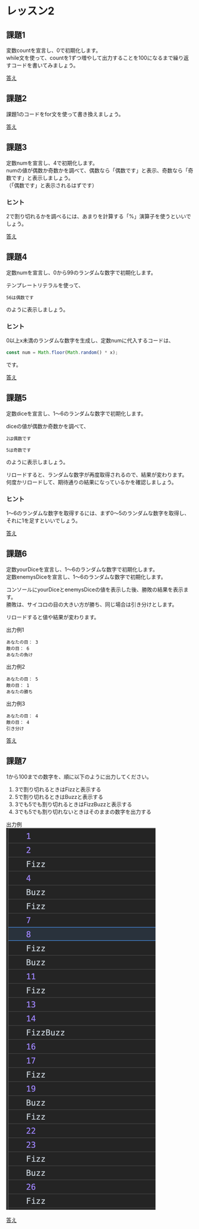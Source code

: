 # レッスン2

## 課題1

変数countを宣言し、0で初期化します。  
while文を使って、countを1ずつ増やして出力することを100になるまで繰り返すコードを書いてみましょう。

[答え](samples/lesson02/lesson02-01.html)


## 課題2

課題1のコードをfor文を使って書き換えましょう。

[答え](samples/lesson02/lesson02-02.html)

## 課題3

定数numを宣言し、4で初期化します。  
numの値が偶数か奇数かを調べて、偶数なら「偶数です」と表示、奇数なら「奇数です」と表示しましょう。  
（「偶数です」と表示されるはずです）

### ヒント

2で割り切れるかを調べるには、あまりを計算する「%」演算子を使うといいでしょう。

[答え](samples/lesson02/lesson02-03.html)

## 課題4

定数numを宣言し、0から99のランダムな数字で初期化します。

テンプレートリテラルを使って、

```
56は偶数です
```

のように表示しましょう。

###  ヒント

0以上x未満のランダムな数字を生成し、定数numに代入するコードは、

```javascript
const num = Math.floor(Math.random() * x);
```
です。

[答え](samples/lesson02/lesson02-04.html)

## 課題5

定数diceを宣言し、1〜6のランダムな数字で初期化します。

diceの値が偶数か奇数かを調べて、

```
2は偶数です
```

```
5は奇数です
```

のように表示しましょう。

リロードすると、ランダムな数字が再度取得されるので、結果が変わります。  
何度かリロードして、期待通りの結果になっているかを確認しましょう。

### ヒント

1〜6のランダムな数字を取得するには、まず0〜5のランダムな数字を取得し、それに1を足すといいでしょう。

[答え](samples/lesson02/lesson02-05.html)

## 課題6

定数yourDiceを宣言し、1〜6のランダムな数字で初期化します。  
定数enemysDiceを宣言し、1〜6のランダムな数字で初期化します。

コンソールにyourDiceとenemysDiceの値を表示した後、勝敗の結果を表示ます。  
勝敗は、サイコロの目の大きい方が勝ち、同じ場合は引き分けとします。

リロードすると値や結果が変わります。

出力例1

```
あなたの目： 3
敵の目： 6
あなたの負け
```
出力例2

```
あなたの目： 5
敵の目： 1
あなたの勝ち
```
出力例3

```
あなたの目： 4
敵の目： 4
引き分け
```

[答え](samples/lesson02/lesson02-06.html)

## 課題7

1から100までの数字を、順に以下のように出力してください。

1. 3で割り切れるときはFizzと表示する
2. 5で割り切れるときはBuzzと表示する
3. 3でも5でも割り切れるときはFizzBuzzと表示する
4. 3でも5でも割り切れないときはそのままの数字を出力する

出力例  
![出力例](images/lesson02-07-01.png)

[答え](samples/lesson02/lesson02-07.html)
